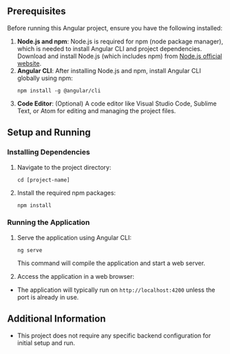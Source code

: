 

## Prerequisites
Before running this Angular project, ensure you have the following installed:
1. **Node.js and npm**: Node.js is required for npm (node package manager), which is needed to install Angular CLI and project dependencies. Download and install Node.js (which includes npm) from [Node.js official website](https://nodejs.org/).
2. **Angular CLI**: After installing Node.js and npm, install Angular CLI globally using npm:
   ```
   npm install -g @angular/cli
   ```
3. **Code Editor**: (Optional) A code editor like Visual Studio Code, Sublime Text, or Atom for editing and managing the project files.

## Setup and Running

### Installing Dependencies
1. Navigate to the project directory:
   ```
   cd [project-name]
   ```
2. Install the required npm packages:
   ```
   npm install
   ```

### Running the Application
1. Serve the application using Angular CLI:
   ```
   ng serve
   ```
   This command will compile the application and start a web server.

2. Access the application in a web browser:
  - The application will typically run on `http://localhost:4200` unless the port is already in use.

## Additional Information
- This project does not require any specific backend configuration for initial setup and run.

